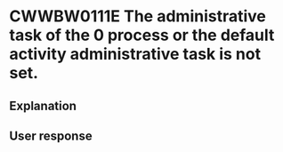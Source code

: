 # CWWBW0111E The administrative task of the 0 process or the default activity administrative task is not set.

## Explanation

## User response